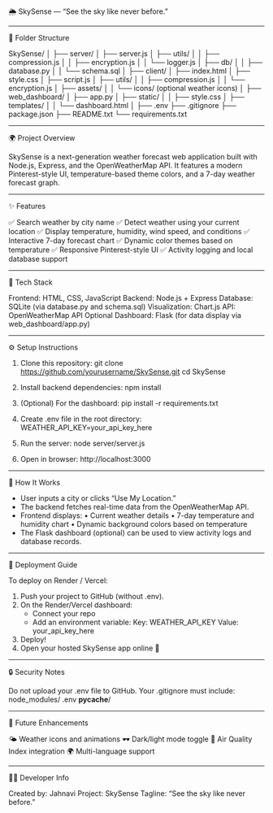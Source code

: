 🌦️ SkySense — “See the sky like never before.”

------------------------------------------------------------

📁 Folder Structure

SkySense/
│
├── server/
│   ├── server.js
│   ├── utils/
│   │   ├── compression.js
│   │   ├── encryption.js
│   │   └── logger.js
│   ├── db/
│   │   ├── database.py
│   │   └── schema.sql
│
├── client/
│   ├── index.html
│   ├── style.css
│   ├── script.js
│   ├── utils/
│   │   ├── compression.js
│   │   └── encryption.js
│   ├── assets/
│   │   └── icons/   (optional weather icons)
│
├── web_dashboard/
│   ├── app.py
│   ├── static/
│   │   ├── style.css
│   ├── templates/
│   │   └── dashboard.html
│
├── .env
├── .gitignore
├── package.json
├── README.txt
└── requirements.txt


------------------------------------------------------------
🌍 Project Overview

SkySense is a next-generation weather forecast web application built with Node.js, Express, and the OpenWeatherMap API.
It features a modern Pinterest-style UI, temperature-based theme colors, and a 7-day weather forecast graph.


------------------------------------------------------------
✨ Features

✅ Search weather by city name
✅ Detect weather using your current location
✅ Display temperature, humidity, wind speed, and conditions
✅ Interactive 7-day forecast chart
✅ Dynamic color themes based on temperature
✅ Responsive Pinterest-style UI
✅ Activity logging and local database support


------------------------------------------------------------
🧩 Tech Stack

Frontend: HTML, CSS, JavaScript
Backend: Node.js + Express
Database: SQLite (via database.py and schema.sql)
Visualization: Chart.js
API: OpenWeatherMap API
Optional Dashboard: Flask (for data display via web_dashboard/app.py)


------------------------------------------------------------
⚙️ Setup Instructions

1. Clone this repository:
   git clone https://github.com/yourusername/SkySense.git
   cd SkySense

2. Install backend dependencies:
   npm install

3. (Optional) For the dashboard:
   pip install -r requirements.txt

4. Create .env file in the root directory:
   WEATHER_API_KEY=your_api_key_here

5. Run the server:
   node server/server.js

6. Open in browser:
   http://localhost:3000


------------------------------------------------------------
🌈 How It Works

- User inputs a city or clicks “Use My Location.”
- The backend fetches real-time data from the OpenWeatherMap API.
- Frontend displays:
  • Current weather details
  • 7-day temperature and humidity chart
  • Dynamic background colors based on temperature
- The Flask dashboard (optional) can be used to view activity logs and database records.


------------------------------------------------------------
🚀 Deployment Guide

To deploy on Render / Vercel:

1. Push your project to GitHub (without .env).
2. On the Render/Vercel dashboard:
   - Connect your repo
   - Add an environment variable:
       Key: WEATHER_API_KEY
       Value: your_api_key_here
3. Deploy!
4. Open your hosted SkySense app online 🎉


------------------------------------------------------------
🔒 Security Notes

Do not upload your .env file to GitHub.
Your .gitignore must include:
   node_modules/
   .env
   __pycache__/


------------------------------------------------------------
🧠 Future Enhancements

🌤️ Weather icons and animations
🕶️ Dark/light mode toggle
💨 Air Quality Index integration
🌍 Multi-language support


------------------------------------------------------------
👩‍💻 Developer Info

Created by: Jahnavi
Project: SkySense
Tagline: “See the sky like never before.”

